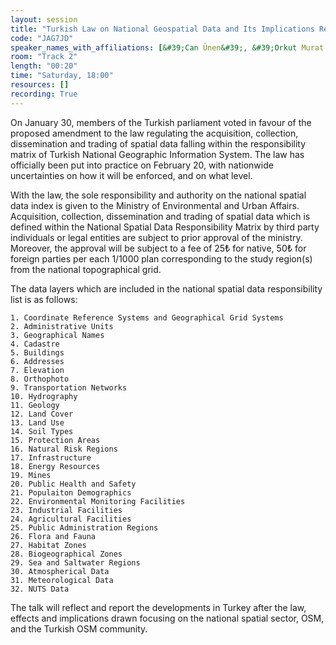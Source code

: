 ```yaml
---
layout: session
title: "Turkish Law on National Geospatial Data and Its Implications Regarding OSM and the Community"
code: "JAG7JD"
speaker_names_with_affiliations: [&#39;Can Ünen&#39;, &#39;Orkut Murat Yılmaz&#39;]
room: "Track 2"
length: "00:20"
time: "Saturday, 18:00"
resources: []
recording: True
---
```

On January 30, members of the Turkish parliament voted in favour of the proposed amendment to the law regulating the acquisition, collection, dissemination and trading of spatial data falling within the responsibility matrix of Turkish National Geographic Information System. The law has officially been put into practice on February 20, with nationwide uncertainties on how it will be enforced, and on what level.

With the law, the sole responsibility and authority on the national spatial data index is given to the Ministry of Environmental and Urban Affairs. Acquisition, collection, dissemination and trading of spatial data which is defined within the National Spatial Data Responsibility Matrix by third party individuals or legal entities are subject to prior approval of the ministry. Moreover, the approval will be subject to a fee of 25₺ for native, 50₺ for foreign parties per each 1/1000 plan corresponding to the study region(s) from the national topographical grid.

The data layers which are included in the national spatial data responsibility list is as follows:

    1. Coordinate Reference Systems and Geographical Grid Systems 
    2. Administrative Units 
    3. Geographical Names 
    4. Cadastre 
    5. Buildings 
    6. Addresses 
    7. Elevation 
    8. Orthophoto 
    9. Transportation Networks 
    10. Hydrography 
    11. Geology 
    12. Land Cover 
    13. Land Use 
    14. Soil Types 
    15. Protection Areas 
    16. Natural Risk Regions 
    17. Infrastructure 
    18. Energy Resources 
    19. Mines 
    20. Public Health and Safety 
    21. Populaiton Demographics 
    22. Environmental Monitoring Facilities 
    23. Industrial Facilities 
    24. Agricultural Facilities 
    25. Public Administration Regions 
    26. Flora and Fauna 
    27. Habitat Zones 
    28. Biogeographical Zones 
    29. Sea and Saltwater Regions 
    30. Atmospherical Data 
    31. Meteorological Data 
    32. NUTS Data 

The talk will reflect and report the developments in Turkey after the law, effects and implications drawn focusing on the national spatial sector, OSM, and the Turkish OSM community.
